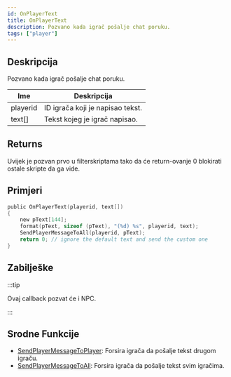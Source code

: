 ```yaml
---
id: OnPlayerText
title: OnPlayerText
description: Pozvano kada igrač pošalje chat poruku.
tags: ["player"]
---
```


## Deskripcija

Pozvano kada igrač pošalje chat poruku.

| Ime      | Deskripcija                      |
| -------- | -------------------------------- |
| playerid | ID igrača koji je napisao tekst. |
| text[]   | Tekst kojeg je igrač napisao.    |

## Returns

Uvijek je pozvan prvo u filterskriptama tako da će return-ovanje 0 blokirati ostale skripte da ga vide.

## Primjeri

```c
public OnPlayerText(playerid, text[])
{
    new pText[144];
    format(pText, sizeof (pText), "(%d) %s", playerid, text);
    SendPlayerMessageToAll(playerid, pText);
    return 0; // ignore the default text and send the custom one
}
```

## Zabilješke

:::tip

Ovaj callback pozvat će i NPC.

:::

## Srodne Funkcije

- [SendPlayerMessageToPlayer](../functions/SendPlayerMessageToPlayer.md): Forsira igrača da pošalje tekst drugom igraču.
- [SendPlayerMessageToAll](../functions/SendPlayerMessageToAll.md): Forsira igrača da pošalje tekst svim igračima.
